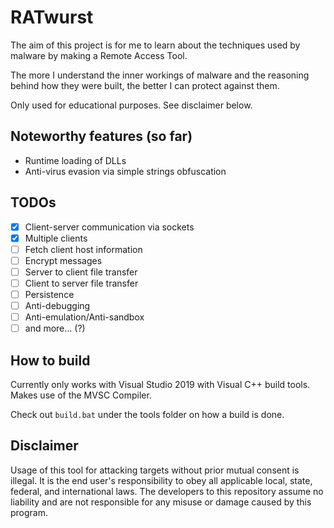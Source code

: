 # RATwurst

The aim of this project is for me to learn about the techniques used by malware by making a Remote Access Tool.

The more I understand the inner workings of malware and the reasoning behind how they were built, the better I can protect against them.

Only used for educational purposes. See disclaimer below.

## Noteworthy features (so far)

* Runtime loading of DLLs
* Anti-virus evasion via simple strings obfuscation

## TODOs

* [x] Client-server communication via sockets
* [x] Multiple clients
* [ ] Fetch client host information
* [ ] Encrypt messages
* [ ] Server to client file transfer
* [ ] Client to server file transfer
* [ ] Persistence
* [ ] Anti-debugging
* [ ] Anti-emulation/Anti-sandbox
* [ ] and more... (?)

## How to build

Currently only works with Visual Studio 2019 with Visual C++ build tools. Makes use of the MVSC Compiler.

Check out `build.bat` under the tools folder on how a build is done.

## Disclaimer

Usage of this tool for attacking targets without prior mutual consent is illegal.
It is the end user's responsibility to obey all applicable local, state, federal, and international laws.
The developers to this repository assume no liability and are not responsible for any misuse or damage caused by this program.
